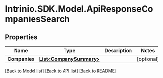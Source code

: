 # Intrinio.SDK.Model.ApiResponseCompaniesSearch
## Properties

Name | Type | Description | Notes
------------ | ------------- | ------------- | -------------
**Companies** | [**List&lt;CompanySummary&gt;**](CompanySummary.md) |  | [optional] 

[[Back to Model list]](../README.md#documentation-for-models) [[Back to API list]](../README.md#documentation-for-api-endpoints) [[Back to README]](../README.md)

